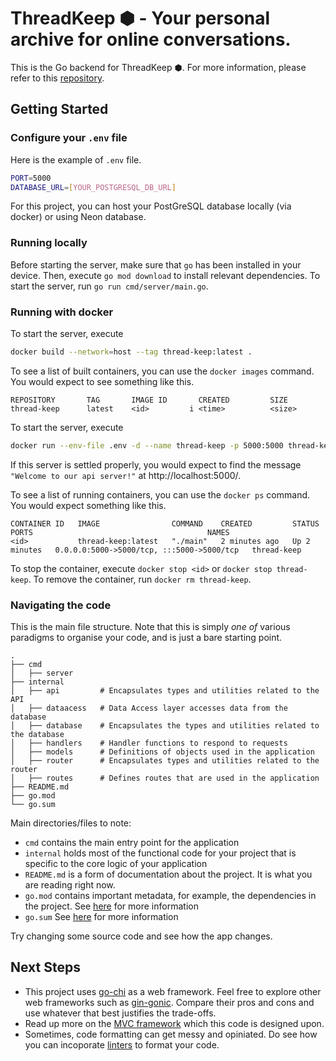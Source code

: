 # ThreadKeep ⬢  - Your personal archive for online conversations.
This is the Go backend for ThreadKeep ⬢. For more information, please refer to this [repository](https://github.com/CATISNOTSODIUM/threadkeep-frontend).

## Getting Started
### Configure your `.env` file
Here is the example of `.env` file.
```bash
PORT=5000
DATABASE_URL=[YOUR_POSTGRESQL_DB_URL]
```
For this project, you can host your PostGreSQL database locally (via docker) or using Neon database.
### Running locally
Before starting the server, make sure that `go` has been installed in your device. Then, execute `go mod download` to install relevant dependencies. To start the server, run `go run cmd/server/main.go`.
### Running with docker
To start the server, execute
```bash
docker build --network=host --tag thread-keep:latest .
```
To see a list of built containers, you can use the `docker images` command. You would expect to see something like this.
```
REPOSITORY       TAG       IMAGE ID       CREATED         SIZE
thread-keep      latest    <id>         i <time>          <size>
```
To start the server, execute
```bash
docker run --env-file .env -d --name thread-keep -p 5000:5000 thread-keep:latest
```

If this server is settled properly, you would expect to find the message `"Welcome to our api server!"` at http://localhost:5000/.

To see a list of running containers, you can use the `docker ps` command. You would expect something like this.
```
CONTAINER ID   IMAGE                COMMAND    CREATED         STATUS         PORTS                                       NAMES
<id>           thread-keep:latest   "./main"   2 minutes ago   Up 2 minutes   0.0.0.0:5000->5000/tcp, :::5000->5000/tcp   thread-keep
```
To stop the container, execute `docker stop <id>` or `docker stop thread-keep`. To remove the container, run `docker rm thread-keep`.
### Navigating the code
This is the main file structure. Note that this is simply *one of* various paradigms to organise your code, and is just a bare starting point.
```
.
├── cmd
│   ├── server
├── internal
│   ├── api         # Encapsulates types and utilities related to the API
│   ├── dataacess   # Data Access layer accesses data from the database
│   ├── database    # Encapsulates the types and utilities related to the database
│   ├── handlers    # Handler functions to respond to requests
│   ├── models      # Definitions of objects used in the application
│   ├── router      # Encapsulates types and utilities related to the router
│   ├── routes      # Defines routes that are used in the application
├── README.md
├── go.mod
└── go.sum
```

Main directories/files to note:
* `cmd` contains the main entry point for the application
* `internal` holds most of the functional code for your project that is specific to the core logic of your application
* `README.md` is a form of documentation about the project. It is what you are reading right now.
* `go.mod` contains important metadata, for example, the dependencies in the project. See [here](https://go.dev/ref/mod) for more information
* `go.sum` See [here](https://go.dev/ref/mod) for more information

Try changing some source code and see how the app changes.

## Next Steps

* This project uses [go-chi](https://github.com/go-chi/chi) as a web framework. Feel free to explore other web frameworks such as [gin-gonic](https://github.com/gin-gonic/gin). Compare their pros and cons and use whatever that best justifies the trade-offs.
* Read up more on the [MVC framework](https://developer.mozilla.org/en-US/docs/Glossary/MVC) which this code is designed upon.
* Sometimes, code formatting can get messy and opiniated. Do see how you can incoporate [linters](https://github.com/golangci/golangci-lint) to format your code.
